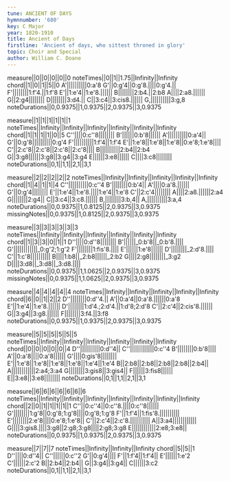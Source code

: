 ```yaml
---
tune: ANCIENT OF DAYS
hymnnumber: '680'
key: C Major
year: 1820-1910
title: Ancient of Days
firstline: 'Ancient of days, who sittest throned in glory'
topic: Choir and Special
author: William C. Doane
---
```

measure||0||0||0||0||0
noteTimes||0||1||1.75||Infinity||Infinity
chord||1||0||1||5||0
A'||||||||||0:a'8
G'||0:g'4||0:g'8.||||0:g'4.||
F'||||||||1:f'4.||1:f'8
E'||1:e'4||1:e'8.||||||
B||||||||2:b4.||2:b8
A||||2:a8.||||||
G||2:g4||||||||
D||||||||3:d4.||
C||3:c4||3:cis8.||||||
G,||||||||||3:g,8
noteDurations||0,0.9375||1,0.9375||2,0.9375||3,0.9375

measure||1||1||1||1||1||1
noteTimes||Infinity||Infinity||Infinity||Infinity||Infinity||Infinity
chord||1||1||1||1||0||5
C''||||0:c''8||||||||
B'||||||0:b'8||||||
A'||||||||||0:a'4||
G'||0:g'8||||||||||0:g'4
F'||||||||||1:f'4||1:f'4
E'||1:e'8||1:e'8||1:e'8||0:e'8;1:e'8||||
C'||2:c'8||2:c'8||2:c'8||2:c'8||||
B||||||||||2:b4||2:b4
G||3:g8||||||3:g8||3:g4||3:g4
E||||||3:e8||||||
C||||3:c8||||||||
noteDurations||0,1||1,1||2,1||3,1

measure||2||2||2||2||2
noteTimes||Infinity||Infinity||Infinity||Infinity||Infinity
chord||1||4||1||1||4
C''||||||||||0:c''4
B'||||||||0:b'4||
A'||||0:a'8.||||||
G'||0:g'4||||||||
E'||1:e'4||1:e'8.||||1:e'4||1:e'8
C'||2:c'4||||||||
A||||2:a8.||||||2:a4
G||||||||2:g4||
C||3:c4||3:c8.||||||
B,||||||||3:b,4||
A,||||||||||3:a,4
noteDurations||0,0.9375||1,0.8125||2,0.9375||3,0.9375
missingNotes||0,0.9375||1,0.8125||2,0.9375||3,0.9375

measure||3||3||3||3||3||3
noteTimes||Infinity||Infinity||Infinity||Infinity||Infinity||Infinity
chord||1||3||3||0||1||1
D''||||0:d''8||||||||
B'||||||_0:b'8||_0:b'8.||||
G'||||||||||||_0:g'2;1:g'2
F'||||||||1:fis'8.||||
E'||||||1:e'8||||||
D'||||||||_2:d'8.||||
C'||1:c'8||||||||||
B||||1:b8||_2:b8||||||_2:b2
G||||2:g8||||||||_3:g2
D||||3:d8||_3:d8||_3:d8.||||
noteDurations||0,0.9375||1,1.0625||2,0.9375||3,0.9375
missingNotes||0,0.9375||1,1.0625||2,0.9375||3,0.9375

measure||4||4||4||4||4
noteTimes||Infinity||Infinity||Infinity||Infinity||Infinity
chord||6||0||1||2||2
D''||||||||0:d''4.||
A'||0:a'4||0:a'8.||||||0:a'8
E'||1:e'4||1:e'8.||||||
D'||||||||1:d'4.;2:d'4.||1:d'8;2:d'8
C'||2:c'4||2:cis'8.||||||
G||3:g4||3:g8.||||||
F||||||||3:f4.||3:f8
noteDurations||0,0.9375||1,0.9375||2,0.9375||3,0.9375

measure||5||5||5||5||5||5
noteTimes||Infinity||Infinity||Infinity||Infinity||Infinity||Infinity
chord||0||0||0||0||0||4
D''||||||||||0:d''4||
C''||||||||||||0:c''4
B'||||||||0:b'8||||
A'||0:a'8||||0:a'8||||||
G'||||0:gis'8||||||||
E'||1:e'8||1:e'8||1:e'8||1:e'8||1:e'4||1:e'4
B||2:b8||2:b8||2:b8||2:b8||2:b4||
A||||||||||||2:a4;3:a4
G||||||||3:gis8||3:gis4||
F||||||3:fis8||||||
E||3:e8||3:e8||||||||
noteDurations||0,1||1,1||2,1||3,1

measure||6||6||6||6||6||6||6
noteTimes||Infinity||Infinity||Infinity||Infinity||Infinity||Infinity||Infinity
chord||2||0||1||1||1||1||1
C''||0:c''4||0:c''8.||||0:c''8||||||
G'||||||||1:g'8||0:g'8;1:g'8||||0:g'8;1:g'8
F'||1:f'4||1:fis'8.||||||||||
E'||||||||2:e'8||||0:e'8;1:e'8||
C'||2:c'4||2:c'8.||||||||||
A||3:a4||||||||||||
G||||3:gis8.||||3:g8||2:g8;3:g8||||2:g8;3:g8
E||||||||||||2:e8;3:e8||
noteDurations||0,0.9375||1,0.9375||2,0.9375||3,0.9375

measure||7||7||7
noteTimes||Infinity||Infinity||Infinity
chord||5||5||1
D''||||0:d''4||
C''||||||0:c''2
G'||0:g'4||||
F'||1:f'4||1:f'4||
E'||||||1:e'2
C'||||||2:c'2
B||2:b4||2:b4||
G||3:g4||3:g4||
C||||||3:c2
noteDurations||0,1||1,1||2,1||3,1

